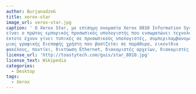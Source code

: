 ```yaml
---
author: BurjanadzeG
title: xerox-star
image_url: xerox-star.jpg
caption: ' Ο Xerox Star, με επίσημη ονομασία Xerox 8010 Information System, 
είναι ο πρώτος εμπορικός προσωπικός υπολογιστής που ενσωματώνει τεχνολογίες που 
έκτοτε έχουν γίνει τυπικές σε προσωπικούς υπολογιστές, συμπεριλαμβανομένης
μιας γραφικής διεπαφής χρήστη που βασίζεται σε παράθυρα, εικονίδια
φακέλους, ποντίκι, δικτύωση Ethernet, διακομιστές αρχείων, διακομιστές εκτύπωσης και ηλεκτρονικό ταχυδρομείο.'
license_url: 'http://toastytech.com/guis/star_8010.jpg'
license_text: Wikipedia
categories:
  - Desktop
tags:
  - Xerox
---
```


